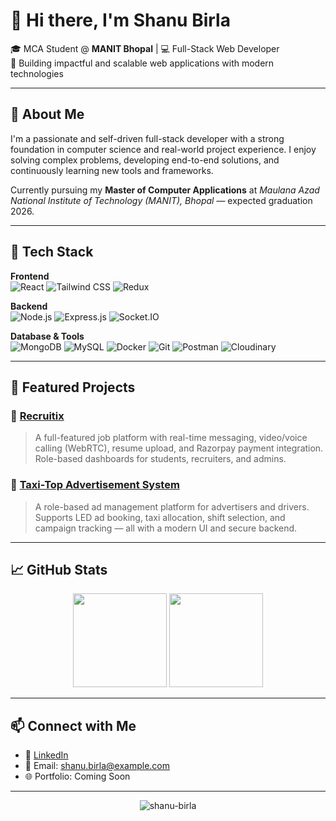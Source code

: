 # 👋 Hi there, I'm **Shanu Birla**  
🎓 MCA Student @ **MANIT Bhopal** | 💻 Full-Stack Web Developer  
🌟 Building impactful and scalable web applications with modern technologies

---

## 🚀 About Me  
I'm a passionate and self-driven full-stack developer with a strong foundation in computer science and real-world project experience. I enjoy solving complex problems, developing end-to-end solutions, and continuously learning new tools and frameworks.

Currently pursuing my **Master of Computer Applications** at *Maulana Azad National Institute of Technology (MANIT), Bhopal* — expected graduation 2026.

---

## 🧰 Tech Stack

**Frontend**  
![React](https://img.shields.io/badge/-React.js-61DAFB?logo=react&logoColor=black&style=flat)
![Tailwind CSS](https://img.shields.io/badge/-Tailwind%20CSS-38B2AC?logo=tailwind-css&logoColor=white&style=flat)
![Redux](https://img.shields.io/badge/-Redux-764ABC?logo=redux&logoColor=white&style=flat)

**Backend**  
![Node.js](https://img.shields.io/badge/-Node.js-339933?logo=node.js&logoColor=white&style=flat)
![Express.js](https://img.shields.io/badge/-Express.js-000000?logo=express&logoColor=white&style=flat)
![Socket.IO](https://img.shields.io/badge/-Socket.IO-010101?logo=socket.io&logoColor=white&style=flat)

**Database & Tools**  
![MongoDB](https://img.shields.io/badge/-MongoDB-47A248?logo=mongodb&logoColor=white&style=flat)
![MySQL](https://img.shields.io/badge/-MySQL-4479A1?logo=mysql&logoColor=white&style=flat)
![Docker](https://img.shields.io/badge/-Docker-2496ED?logo=docker&logoColor=white&style=flat)
![Git](https://img.shields.io/badge/-Git-F05032?logo=git&logoColor=white&style=flat)
![Postman](https://img.shields.io/badge/-Postman-FF6C37?logo=postman&logoColor=white&style=flat)
![Cloudinary](https://img.shields.io/badge/-Cloudinary-3448C5?logo=cloudinary&logoColor=white&style=flat)

---

## 📌 Featured Projects

### 🔹 [Recruitix](https://github.com/shanu-birla/recruitix)
> A full-featured job platform with real-time messaging, video/voice calling (WebRTC), resume upload, and Razorpay payment integration. Role-based dashboards for students, recruiters, and admins.

### 🔹 [Taxi-Top Advertisement System](https://github.com/shanu-birla/taxi-top-ad-management)
> A role-based ad management platform for advertisers and drivers. Supports LED ad booking, taxi allocation, shift selection, and campaign tracking — all with a modern UI and secure backend.

---

## 📈 GitHub Stats

<p align="center">
  <img src="https://github-readme-stats.vercel.app/api?username=shanu-birla&show_icons=true&theme=radical&count_private=true" height="150"/>
  <img src="https://github-readme-stats.vercel.app/api/top-langs/?username=shanu-birla&layout=compact&theme=radical" height="150"/>
</p>

---

## 📫 Connect with Me

- 🔗 [LinkedIn](https://linkedin.com/in/your-profile)  
- 📧 Email: shanu.birla@example.com  
- 🌐 Portfolio: Coming Soon

---

<p align="center">
  <img src="https://komarev.com/ghpvc/?username=shanu-birla&label=Profile%20Views&color=0e75b6&style=flat" alt="shanu-birla" />
</p>
